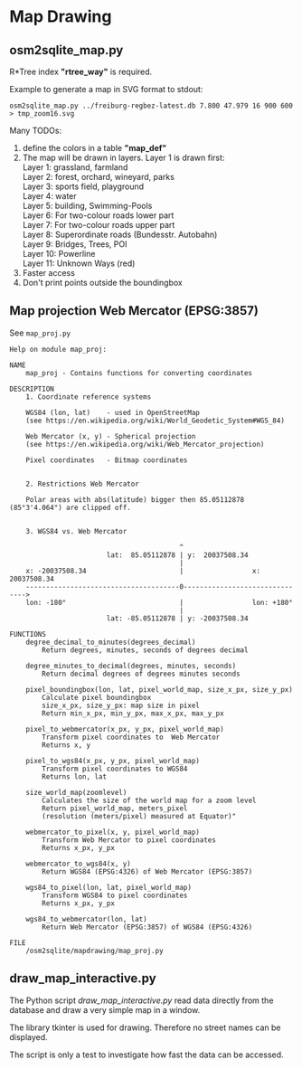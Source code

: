 # Map Drawing


## osm2sqlite_map.py

R*Tree index **"rtree_way"** is required.

Example to generate a map in SVG format to stdout:
```
osm2sqlite_map.py ../freiburg-regbez-latest.db 7.800 47.979 16 900 600 > tmp_zoom16.svg
```

Many TODOs:
1. define the colors in a table **"map_def"**  
2. The map will be drawn in layers. Layer 1 is drawn first:  
Layer 1: grassland, farmland  
Layer 2: forest, orchard, wineyard, parks   
Layer 3: sports field, playground  
Layer 4: water  
Layer 5: building, Swimming-Pools  
Layer 6: For two-colour roads lower part  
Layer 7: For two-colour roads upper part  
Layer 8: Superordinate roads (Bundesstr. Autobahn)  
Layer 9: Bridges, Trees, POI  
Layer 10: Powerline  
Layer 11: Unknown Ways (red)  
3. Faster access
4. Don't print points outside the boundingbox


## Map projection Web Mercator (EPSG:3857)

See `map_proj.py`

```
Help on module map_proj:

NAME
    map_proj - Contains functions for converting coordinates

DESCRIPTION
    1. Coordinate reference systems
    
    WGS84 (lon, lat)    - used in OpenStreetMap
    (see https://en.wikipedia.org/wiki/World_Geodetic_System#WGS_84)
    
    Web Mercator (x, y) - Spherical projection
    (see https://en.wikipedia.org/wiki/Web_Mercator_projection)
    
    Pixel coordinates   - Bitmap coordinates
    
    
    2. Restrictions Web Mercator
    
    Polar areas with abs(latitude) bigger then 85.05112878 (85°3'4.064") are clipped off.
    
    
    3. WGS84 vs. Web Mercator
    
                                          ^
                        lat:  85.05112878 | y:  20037508.34
                                          |
    x: -20037508.34                       |                 x: 20037508.34
    --------------------------------------0------------------------------->
    lon: -180°                            |                 lon: +180°
                                          |
                        lat: -85.05112878 | y: -20037508.34

FUNCTIONS
    degree_decimal_to_minutes(degrees_decimal)
        Return degrees, minutes, seconds of degrees decimal
    
    degree_minutes_to_decimal(degrees, minutes, seconds)
        Return decimal degrees of degrees minutes seconds
    
    pixel_boundingbox(lon, lat, pixel_world_map, size_x_px, size_y_px)
        Calculate pixel boundingbox
        size_x_px, size_y_px: map size in pixel
        Return min_x_px, min_y_px, max_x_px, max_y_px
    
    pixel_to_webmercator(x_px, y_px, pixel_world_map)
        Transform pixel coordinates to  Web Mercator
        Returns x, y
    
    pixel_to_wgs84(x_px, y_px, pixel_world_map)
        Transform pixel coordinates to WGS84
        Returns lon, lat
    
    size_world_map(zoomlevel)
        Calculates the size of the world map for a zoom level
        Return pixel_world_map, meters_pixel
        (resolution (meters/pixel) measured at Equator)"
    
    webmercator_to_pixel(x, y, pixel_world_map)
        Transform Web Mercator to pixel coordinates
        Returns x_px, y_px
    
    webmercator_to_wgs84(x, y)
        Return WGS84 (EPSG:4326) of Web Mercator (EPSG:3857)
    
    wgs84_to_pixel(lon, lat, pixel_world_map)
        Transform WGS84 to pixel coordinates
        Returns x_px, y_px
    
    wgs84_to_webmercator(lon, lat)
        Return Web Mercator (EPSG:3857) of WGS84 (EPSG:4326)

FILE
    /osm2sqlite/mapdrawing/map_proj.py
```


## draw_map_interactive.py

The Python script *draw_map_interactive.py* read data directly from the database
and draw a very simple map in a window.

The library tkinter is used for drawing.
Therefore no street names can be displayed.

The script is only a test to investigate how fast the data can be accessed.

